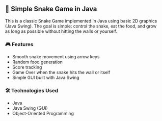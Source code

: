 ## 🐍 Simple Snake Game in Java

This is a classic Snake Game implemented in Java using basic 2D graphics (Java Swing). The goal is simple: control the snake, eat the food, and grow as long as possible without hitting the walls or yourself.

### 🎮 Features
- Smooth snake movement using arrow keys
- Random food generation
- Score tracking
- Game Over when the snake hits the wall or itself
- Simple GUI built with Java Swing

### 🛠️ Technologies Used
- Java
- Java Swing (GUI)
- Object-Oriented Programming
